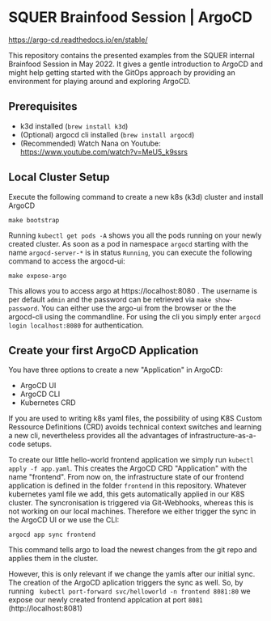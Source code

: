 # SQUER Brainfood Session | ArgoCD
https://argo-cd.readthedocs.io/en/stable/

This repository contains the presented examples from the SQUER internal Brainfood Session in May 2022.
It gives a gentle introduction to ArgoCD and might help getting started with the GitOps approach by providing an environment
for playing around and exploring ArgoCD.

## Prerequisites
+ k3d installed (``brew install k3d``)
+ (Optional) argocd cli installed (``brew install argocd``)
+ (Recommended) Watch Nana on Youtube: https://www.youtube.com/watch?v=MeU5_k9ssrs

## Local Cluster Setup

Execute the following command to create a new k8s (k3d) cluster and install ArgoCD

``make bootstrap``

Running ``kubectl get pods -A`` shows you all the pods running on your newly created cluster. As soon as a pod in namespace
``argocd`` starting with the name ``argocd-server-*`` is in status ``Running``, you can execute the following command to access the
argocd-ui:

``make expose-argo``

This allows you to access argo at https://localhost:8080 . The username is per default ``admin`` and the password can be 
retrieved via ``make show-password``. You can either use the argo-ui from the browser or the the argocd-cli using the commandline.
For using the cli you simply enter ``argocd login localhost:8080`` for authentication.

## Create your first ArgoCD Application

You have three options to create a new "Application" in ArgoCD:

+ ArgoCD UI
+ ArgoCD CLI
+ Kubernetes CRD

If you are used to writing k8s yaml files, the possibility of using K8S Custom Ressource Definitions (CRD) avoids 
technical context switches and learning a new cli, nevertheless provides all the advantages of infrastructure-as-a-code setups.

To create our little hello-world frontend application we simply run ``kubectl apply -f app.yaml``. This creates the ArgoCD
CRD "Application" with the name "frontend". From now on, the infrastructure state of our frontend application is defined in the folder
``frontend`` in this repository. Whatever kubernetes yaml file we add, this gets automatically applied in our K8S cluster.
The syncronisation is triggered via Git-Webhooks, whereas this is not working on our local machines. Therefore we either trigger
the sync in the ArgoCD UI or we use the CLI:

``argocd app sync frontend``

This command tells argo to load the newest changes from the git repo and applies them in the cluster.

However, this is only relevant if we change the yamls after our initial sync. The creation of the ArgoCD aplication triggers
the sync as well. So, by running `` kubectl port-forward svc/helloworld -n frontend 8081:80`` we expose our newly created
frontend applcation at port ``8081`` (http://localhost:8081)

